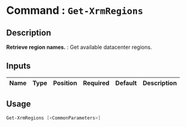 ﻿# Command : `Get-XrmRegions` 

## Description

**Retrieve region names.** : Get available datacenter regions.

## Inputs

Name|Type|Position|Required|Default|Description
----|----|--------|--------|-------|-----------


## Usage

```Powershell 
Get-XrmRegions [<CommonParameters>]
``` 


